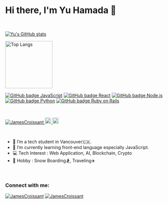 
<h1>Hi there, I'm Yu Hamada 👋</h1>

<br />

<div align="left">
  
[![Yu's GitHub stats](https://github-readme-stats.vercel.app/api?username=JamesCroissant&show_icons=true&theme=tokyonight&count_private=true)](#typescriptjavascript)

</div>


<p align="left"> 
  <img alt="Top Langs" height="150px" src="https://github-readme-stats.vercel.app/api/top-langs/?username=JamesCroissant&layout=compact&count_private=true&show_icons=true&theme=tokyonight" />
</p>


<div align="left">

[![GitHub badge JavaScript](https://img.shields.io/badge/JavaScript-323330?style=for-the-badge&logo=javascript&logoColor=F7DF1E)](#typescriptjavascript)
[![GitHub badge React](https://img.shields.io/badge/React-20232A?style=for-the-badge&logo=react&logoColor=61DAFB)](#react)
[![GitHub badge Node.js](https://img.shields.io/badge/Node.js-339933?style=for-the-badge&logo=nodedotjs&logoColor=white)](#nodejs)
[![GitHub badge Python](https://img.shields.io/badge/Python-FFD43B?style=for-the-badge&logo=python&logoColor=blue)](#python)
[![GitHub badge Ruby on Rails](https://img.shields.io/badge/Ruby_on_Rails-CC0000?style=for-the-badge&logo=ruby-on-rails&logoColor=white)](#ruby-on-rails)

</div>

<br />

<p align="left">
  <a href="https://github.com/JamesCroissant/JamesCroissant/">
    <img src="https://komarev.com/ghpvc/?username=JamesCroissant" alt="JamesCroissant" />
  </a>
  <a href="http://twitter.com/yu-van-engineer">
    <img height="20" src="https://img.shields.io/twitter/follow/yu-van-engineer?label=Twitter&logo=twitter&style=flat" />
  </a>
  <a href="https://github.com/JamesCroissant">
    <img height="20" src="https://img.shields.io/github/followers/JamesCroissant?label=follow&logo=github&style=flat" />
  </a>
</p>


<br />

- 🔭 I’m a tech student in Vancouver🇨🇦.
- 🌱 I’m currently learning front-end language especially JavaScript.
- 💻 Tech Interest : Web Application, AI, Blockchain, Crypto
- 🧡 Hobby : Snow Boarding🏂, Traveling✈️

<br />


<h3 align="left">Connect with me:</h3>
<p align="left">
<a href="https://www.linkedin.com/in/yu-hamada-308893256/" target="_blank"><img src="https://img.shields.io/badge/LinkedIn-0077B5?style=for-the-badge&logo=linkedin&logoColor=white" alt="JamesCroissant" /></a>
<a href="https://twitter.com/yu_van_engineer" target="_blank"><img src="https://img.shields.io/badge/Twitter-1DA1F2?style=for-the-badge&logo=twitter&logoColor=white" alt="JamesCroissant" /></a>
</p>

<br />
<br />



